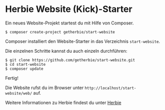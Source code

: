 Herbie Website (Kick)-Starter
=============================

Ein neues Website-Projekt startest du mit Hilfe von Composer. 

    $ composer create-project getherbie/start-website
    
Composer installiert den Website-Starter in das Verzeichnis `start-website`. 
    
Die einzelnen Schritte kannst du auch einzeln durchführen:

	$ git clone https://github.com/getherbie/start-website.git
    $ cd start-website
    $ composer update

Fertig!

Die Website rufst du im Browser unter `http://localhost/start-website/web/` auf.

Weitere Informationen zu Herbie findest du unter [Herbie](http://www.getherbie.org)
